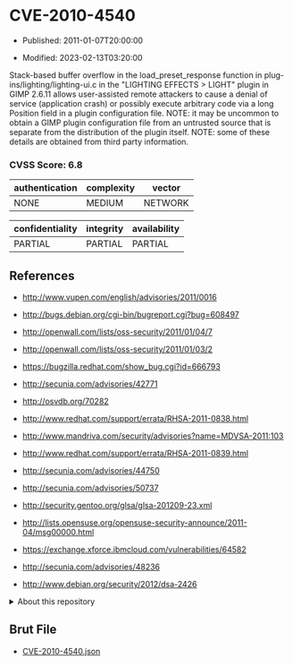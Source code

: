 # CVE-2010-4540

- Published: 2011-01-07T20:00:00

- Modified: 2023-02-13T03:20:00

Stack-based buffer overflow in the load_preset_response function in plug-ins/lighting/lighting-ui.c in the "LIGHTING EFFECTS > LIGHT" plugin in GIMP 2.6.11 allows user-assisted remote attackers to cause a denial of service (application crash) or possibly execute arbitrary code via a long Position field in a plugin configuration file. NOTE: it may be uncommon to obtain a GIMP plugin configuration file from an untrusted source that is separate from the distribution of the plugin itself. NOTE: some of these details are obtained from third party information.

### CVSS Score: **6.8**

| authentication | complexity | vector |
| --- | --- | --- |
| NONE | MEDIUM | NETWORK |

| confidentiality | integrity | availability |
| --- | --- | --- |
| PARTIAL | PARTIAL | PARTIAL |

## References

* http://www.vupen.com/english/advisories/2011/0016

* http://bugs.debian.org/cgi-bin/bugreport.cgi?bug=608497

* http://openwall.com/lists/oss-security/2011/01/04/7

* http://openwall.com/lists/oss-security/2011/01/03/2

* https://bugzilla.redhat.com/show_bug.cgi?id=666793

* http://secunia.com/advisories/42771

* http://osvdb.org/70282

* http://www.redhat.com/support/errata/RHSA-2011-0838.html

* http://www.mandriva.com/security/advisories?name=MDVSA-2011:103

* http://www.redhat.com/support/errata/RHSA-2011-0839.html

* http://secunia.com/advisories/44750

* http://secunia.com/advisories/50737

* http://security.gentoo.org/glsa/glsa-201209-23.xml

* http://lists.opensuse.org/opensuse-security-announce/2011-04/msg00000.html

* https://exchange.xforce.ibmcloud.com/vulnerabilities/64582

* http://secunia.com/advisories/48236

* http://www.debian.org/security/2012/dsa-2426

<details>
<summary>About this repository</summary> 

  This repository is part of the project [Live Hack CVE](https://github.com/Live-Hack-CVE). Main website can be found [www.live-hack.org](https://www.live-hack.org) 
  
  Made by [Sn0wAlice](https://github.com/Sn0wAlice) for the people that care about security and need to have a feed of the latest CVEs. Hope you enjoy it, don't forget to star the repo and follow me on [Twitter](https://twitter.com/Sn0wAlice) and [Github](https://github.com/Sn0wAlice). And that is my [personnal website](https://www.alice-snow.me/)

  - [Home Page](https://github.com/Live-Hack-CVE)
  - [Framework](https://github.com/Live-Hack-CVE/cve-framework)
  - [CVE database](https://github.com/Live-Hack-CVE/full_database)
  - [Changelog](https://github.com/Live-Hack-CVE/Changelog)
</details>

## Brut File

* [CVE-2010-4540.json](https://raw.githubusercontent.com/Live-Hack-CVE/full_database/main/cves/2010/CVE-2010-4540.json)

